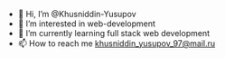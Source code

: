 - 👋 Hi, I’m @Khusniddin-Yusupov
- 👀 I’m interested in web-development
- 🌱 I’m currently learning full stack web development
- 📫 How to reach me khusniddin_yusupov_97@mail.ru

<!---
Khusniddin-Yusupov/Khusniddin-Yusupov is a ✨ special ✨ repository because its `README.md` (this file) appears on your GitHub profile.
You can click the Preview link to take a look at your changes.
--->
